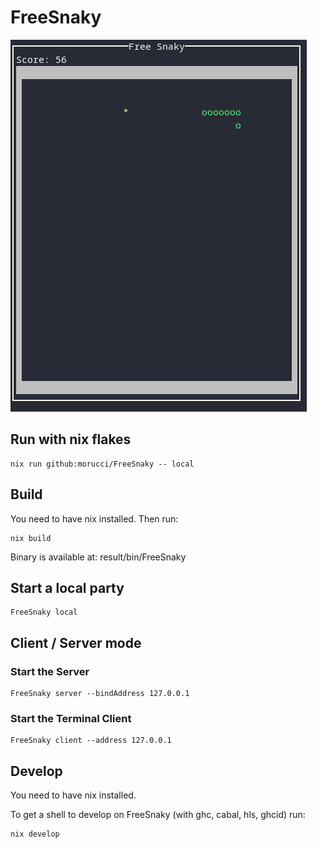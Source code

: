 # FreeSnaky

![FreeSnaky](doc/screenshot.png)

## Run with nix flakes

```
nix run github:morucci/FreeSnaky -- local
```

## Build

You need to have nix installed. Then run:

```
nix build
```

Binary is available at: result/bin/FreeSnaky

## Start a local party

```
FreeSnaky local
```

## Client / Server mode
### Start the Server

```
FreeSnaky server --bindAddress 127.0.0.1
```

### Start the Terminal Client

```
FreeSnaky client --address 127.0.0.1
```

## Develop

You need to have nix installed.

To get a shell to develop on FreeSnaky (with ghc, cabal, hls, ghcid) run:

```
nix develop
```